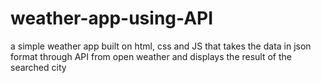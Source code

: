 # weather-app-using-API
a simple weather app built on html, css and JS that takes the data in json format through API from open weather and displays the result of the searched city
